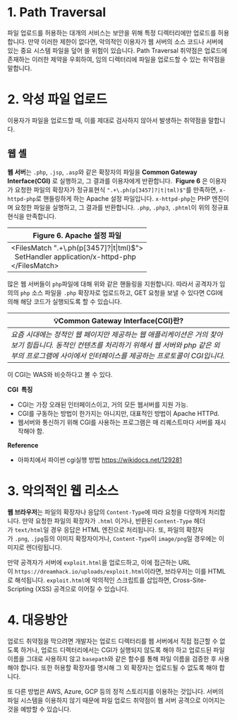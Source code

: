 
# 1. Path Traversal
파일 업로드를 허용하는 대개의 서비스는 보안을 위해 특정 디렉터리에만 업로드를 허용합니다. 만약 이러한 제한이 없다면, 악의적인 이용자가 웹 서버의 소스 코드나 서버에 있는 중요 시스템 파일을 덮어 쓸 위험이 있습니다. Path Traversal 취약점은 업로드에 존재하는 이러한 제약을 우회하여, 임의 디렉터리에 파일을 업로드할 수 있는 취약점을 말합니다.

# 2. 악성 파일 업로드
이용자가 파일을 업로드할 때, 이를 제대로 검사하지 않아서 발생하는 취약점을 말합니다.

## 웹 셸

**웹 서버**는 `.php`, `.jsp`, `.asp`와 같은 확장자의 파일을 **Common Gateway Interface(CGI)** 로 실행하고, 그 결과를 이용자에게 반환합니다.  **Figure 6** 은 이용자가 요청한 파일의 확장자가 정규표현식 `".+\.ph(p[3457]?|t|tml)$"`를 만족하면, `x-httpd-php`로 핸들링하게 하는 Apache 설정 파일입니다. `x-httpd-php`는 PHP 엔진이며 요청한 파일을 실행하고, 그 결과를 반환합니다. `.php`, `.php3`, `.phtml`이 위의 정규표현식을 만족합니다.

|**Figure 6. Apache 설정 파일**|
|---|
|<FilesMatch ".+\\.ph(p[3457]?\|t\|tml)$"> <br>   &nbsp;&nbsp;SetHandler application/x-httpd-php <br><\/FilesMatch>|

많은 웹 서버들이 `php`파일에 대해 위와 같은 핸들링을 지원합니다. 따라서 공격자가 임의의 `php` 소스 파일을 `.php` 확장자로 업로드하고, GET 요청을 보낼 수 있다면 CGI에 의해 해당 코드가 실행되도록 할 수 있습니다.

|**💡Common Gateway Interface(CGI)란?**|
|---|
|_요즘 시대에는 정적인 웹 페이지만 제공하는 웹 애플리케이션은 거의 찾아보기 힘듭니다. 동적인 컨텐츠를 처리하기 위해서 웹 서버와 php 같은 외부의 프로그램에 사이에서 인터페이스를 제공하는 프로토콜이 CGI입니다._|

이 CGI는 WAS와 비슷하다고 볼 수 있다.

**CGI  특징**
- CGI는 가장 오래된 인터페이스이고, 거의 모든 웹서버를 지원 가능.
- CGI를 구동하는 방법이 한가지는 아니지만, 대표적인 방법이 Apache HTTPd.
- 웹서버와 통신하기 위해 CGI를 사용하는 프로그램은 매 리퀘스트마다 서버를 재시작해야 함.

**Reference**
* 아파치에서 파이썬 cgi실행 방법 https://wikidocs.net/129281 


# 3. 악의적인 웹 리소스

**웹 브라우저**는 파일의 확장자나 응답의 `Content-Type`에 따라 요청을 다양하게 처리합니다. 만약 요청한 파일의 확장자가 `.html` 이거나, 반환된 `Content-Type` 헤더가 `text/html`일 경우 응답은 HTML 엔진으로 처리됩니다. 또, 파일의 확장자가 `.png`, `.jpg`등의 이미지 확장자이거나, `Content-Type`이 `image/png`일 경우에는 이미지로 렌더링됩니다.

만약 공격자가 서버에 `exploit.html`을 업로드하고, 이에 접근하는 URL이 `https://dreamhack.io/uploads/exploit.html`이라면, 브라우저는 이를 HTML로 해석됩니다. `exploit.html`에 악의적인 스크립트를 삽입하면, Cross-Site-Scripting (XSS) 공격으로 이어질 수 있습니다.


# 4. 대응방안

업로드 취약점을 막으려면 개발자는 업로드 디렉터리를 웹 서버에서 직접 접근할 수 없도록 하거나, 업로드 디렉터리에서는 CGI가 실행되지 않도록 해야 하고 업로드된 파일 이름을 그대로 사용하지 않고 `basepath`와 같은 함수를 통해 파일 이름을 검증한 후 사용해야 합니다. 또한 허용할 확장자를 명시해 그 외 확장자는 업로드될 수 없도록 해야 합니다.

또 다른 방법은 AWS, Azure, GCP 등의 정적 스토리지를 이용하는 것입니다. 서버의 파일 시스템을 이용하지 않기 때문에 파일 업로드 취약점이 웹 서버 공격으로 이어지는 것을 예방할 수 있습니다.